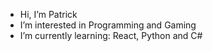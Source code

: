- Hi, I’m Patrick
- I’m interested in Programming and Gaming
- I’m currently learning: React, Python and C#
